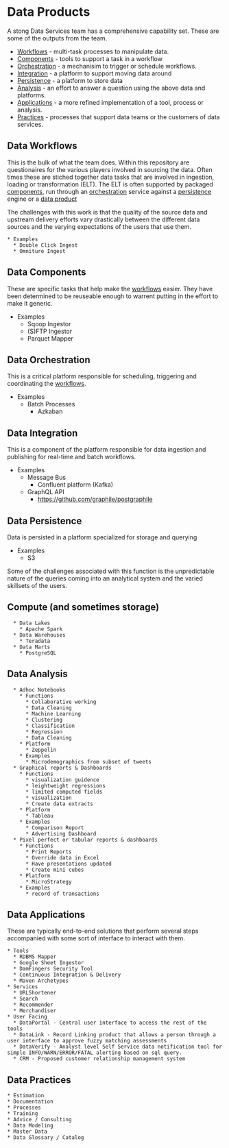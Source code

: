 # Data Products

A stong Data Services team has a comprehensive capability set.   These are some of the outputs from the team.

  * [Workflows](#data-workflows) - multi-task processes to manipulate data.
  * [Components](#data-components) - tools to support a task in a workflow
  * [Orchestration](#data-orchestration) - a mechanisim to trigger or schedule workflows.
  * [Integration](#data-integration) - a platform to support moving data around
  * [Persistence](#data-persistence) - a platform to store data
  * [Analysis](#data-analysis) - an effort to answer a question using the above data and platforms.
  * [Applications](#data-applications) - a more refined implementation of a tool, process or analysis.
  * [Practices](#data-practices) - processes that support data teams or the customers of data services.

##  Data Workflows
This is the bulk of what the team does.  Within this repository are questionaires for the various players involved in sourcing the data.   Often times these are stiched together data tasks that are involved in ingestion, loading or transformation (ELT).   The ELT is often supported by packaged [components](#data-components), run through an [orchestration](#data-orchestration) service against a [persistence](#data-persistence) engine or a [data product](#data-product)

The challenges with this work is that the quality of the source data and upstream delivery efforts vary drastically between the different data sources and the varying expectations of the users that use them.

	* Examples
      * Double Click Ingest
      * Omniture Ingest

##  Data Components
These are specific tasks that help make the [workflows](#data-workflows) easier.  They have been determined to be reuseable enough to warrent putting in the effort to make it generic.

  * Examples
    * Sqoop Ingestor
    * (S)FTP Ingestor
    * Parquet Mapper

##  Data Orchestration
This is a critical platform responsible for scheduling, triggering and coordinating the [workflows](#data-workflows).

  * Examples
	  * Batch Processes
	    * Azkaban

##  Data Integration
This is a component of the platform responsible for data ingestion and publishing for real-time and batch workflows.

  * Examples
	  * Message Bus
	    * Confluent platform (Kafka)
	  * GraphQL API
	    * https://github.com/graphile/postgraphile

##  Data Persistence
Data is persisted in a platform specialized for storage and querying
  * Examples
    * S3

Some of the challenges associated with this function is the unpredictable nature of the queries coming into an analytical system and the varied skillsets of the users.
##  Compute (and sometimes storage)
      * Data Lakes
        * Apache Spark
      * Data Warehouses
        * Teradata
      * Data Marts
        * PostgreSQL

##  Data Analysis

	  * Adhoc Notebooks
	    * Functions
	      * Collaborative working
	      * Data Cleaning
	      * Machine Learning
	      * Clustering
	      * Classification
	      * Regression
	      * Data Cleaning
	    * Platform
	      * Zeppelin
	    * Examples
		  * Microdemographics from subset of tweets
	  * Graphical reports & Dashboards
	    * Functions
	      * visualization guidence
	      * leightweight regressions
	      * limited computed fields
	      * visualization
		  * Create data extracts
	    * Platform
	      * Tableau
	    * Examples
		  * Comparison Report
		  * Advertising Dashboard
	  * Pixel perfect or tabular reports & dashboards
	    * Functions
		  * Print Reports
		  * Override data in Excel
		  * Have presentations updated
		  * Create mini cubes
	    * Platform
		  * MicroStrategy
	    * Examples
		  * record of transactions

##  Data Applications
These are typically end-to-end solutions that perform several steps accompanied with some sort of interface to interact with them.

    * Tools
	  * RDBMS Mapper
	  * Google Sheet Ingestor
	  * DamFingers Security Tool
	  * Continuous Integration & Delivery
	  * Maven Archetypes
    * Services
	  * URLShortener
	  * Search
	  * Recommender
	  * Merchandiser
    * User Facing
	  * DataPortal - Central user interface to access the rest of the tools
	  * DataLink - Record Linking product that allows a person through a user interface to approve fuzzy matching assessments
	  * DataVerify - Analyst level Self Service data notification tool for simple INFO/WARN/ERROR/FATAL alerting based on sql query.
	  * CRM - Proposed customer relationship management system

## Data Practices
    * Estimation
    * Documentation
    * Processes
    * Training
    * Advice / Consulting
    * Data Modeling
    * Master Data
    * Data Glossary / Catalog
